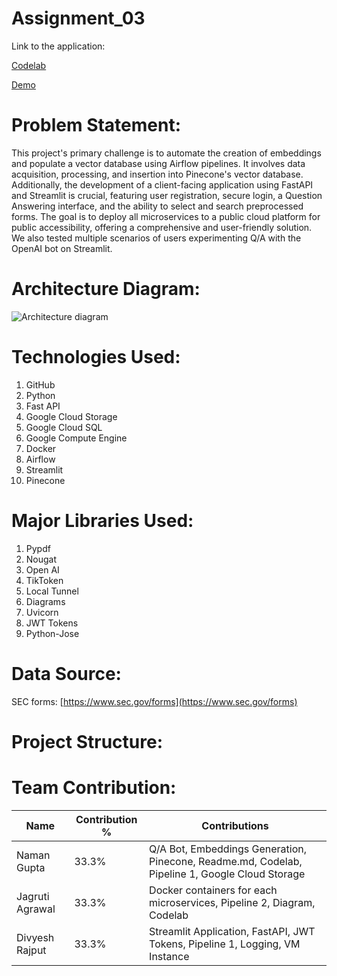 # Assignment_03

Link to the application:

[Codelab](https://codelabs-preview.appspot.com/?file_id=1lr0TH95fZP92NavnkxypWGXS7bmKC_0a4mSmTC1rKjw#0)

[Demo](https://youtu.be/64ymF6XK77U)

# Problem Statement:

This project's primary challenge is to automate the creation of embeddings and populate a vector database using Airflow pipelines. It involves data acquisition, processing, and insertion into Pinecone's vector database. Additionally, the development of a client-facing application using FastAPI and Streamlit is crucial, featuring user registration, secure login, a Question Answering interface, and the ability to select and search preprocessed forms. The goal is to deploy all microservices to a public cloud platform for public accessibility, offering a comprehensive and user-friendly solution. We also tested multiple scenarios of users experimenting Q/A with the OpenAI bot on Streamlit. 



# Architecture Diagram:

![Architecture diagram](https://github.com/BigDataIA-Fall2023-Team4/Assignment_03/assets/50952018/c22f84a6-5f3b-401b-a169-ae0f5949ea3e)



# Technologies Used:

1. GitHub
2. Python
3. Fast API
4. Google Cloud Storage
5. Google Cloud SQL
6. Google Compute Engine
7. Docker
8. Airflow
9. Streamlit
10. Pinecone

# Major Libraries Used:

1. Pypdf
2. Nougat
3. Open AI
4. TikToken
5. Local Tunnel
6. Diagrams
7. Uvicorn
8. JWT Tokens
9. Python-Jose

# Data Source:

SEC forms: [https://www.sec.gov/forms](https://www.sec.gov/forms)

# Project Structure:



# Team Contribution:

| Name            | Contribution % | Contributions |
|-----------------|----------------|---------------|
| Naman Gupta     |     33.3%      |    Q/A Bot, Embeddings Generation, Pinecone, Readme.md, Codelab, Pipeline 1, Google Cloud Storage         |
| Jagruti Agrawal |     33.3%      |     Docker containers for each microservices, Pipeline 2, Diagram, Codelab         |
| Divyesh Rajput  |     33.3%      |    Streamlit Application, FastAPI, JWT Tokens, Pipeline 1, Logging, VM Instance           |
